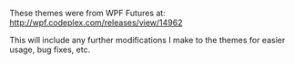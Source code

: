 These themes were from WPF Futures at: http://wpf.codeplex.com/releases/view/14962

This will include any further modifications I make to the themes for easier usage, bug fixes, etc.
